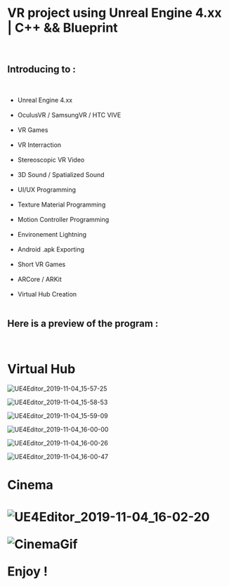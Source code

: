 <h1>VR project using Unreal Engine 4.xx | C++ && Blueprint</h1><br />

<h2>Introducing to :</h2><br />
<ul>
<li>Unreal Engine 4.xx</li><br />
<li>OculusVR / SamsungVR / HTC VIVE</li><br />
<li>VR Games</li><br />
<li>VR Interraction</li><br />
<li>Stereoscopic VR Video</li><br />
<li>3D Sound / Spatialized Sound</li><br />
<li>UI/UX Programming</li><br />
<li>Texture Material Programming</li><br />
<li>Motion Controller Programming</li><br />
<li>Environement Lightning</li><br />
<li>Android .apk Exporting</li><br />
<li>Short VR Games</li><br />
<li>ARCore / ARKit</li><br />
<li>Virtual Hub Creation</li><br />
</ul>


<h2>Here is a preview of the program :</h2><br />

<h1>Virtual Hub</h1>

![UE4Editor_2019-11-04_15-57-25](https://user-images.githubusercontent.com/27351943/68131850-0a64f100-ff1e-11e9-8cca-11cc7addf908.jpg)

![UE4Editor_2019-11-04_15-58-53](https://user-images.githubusercontent.com/27351943/68131852-0afd8780-ff1e-11e9-9092-80f868470da0.png)

![UE4Editor_2019-11-04_15-59-09](https://user-images.githubusercontent.com/27351943/68131853-0afd8780-ff1e-11e9-8c38-904c41f1b23c.jpg)

![UE4Editor_2019-11-04_16-00-00](https://user-images.githubusercontent.com/27351943/68131854-0afd8780-ff1e-11e9-9037-662b0026dc0e.jpg)

![UE4Editor_2019-11-04_16-00-26](https://user-images.githubusercontent.com/27351943/68131856-0afd8780-ff1e-11e9-8aaf-2befd75e5087.png)

![UE4Editor_2019-11-04_16-00-47](https://user-images.githubusercontent.com/27351943/68131857-0afd8780-ff1e-11e9-8acf-e23035836deb.jpg)

<h1>Cinema <h1>
  
![UE4Editor_2019-11-04_16-02-20](https://user-images.githubusercontent.com/27351943/68131858-0b961e00-ff1e-11e9-83f0-a33a25fe5ed8.png)

![CinemaGif](https://user-images.githubusercontent.com/27351943/68135429-ec01f400-ff23-11e9-9e86-966f91a67ecc.gif)

Enjoy !
